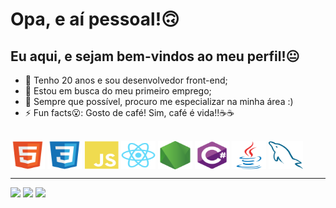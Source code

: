 # Opa, e aí pessoal!🙃
## Eu aqui, e sejam bem-vindos ao meu perfil!😐

- 🙂 Tenho 20 anos e sou desenvolvedor front-end;
- 💼 Estou em busca do meu primeiro emprego;
- 💪 Sempre que possível, procuro me especializar na minha área :)
- ⚡ Fun facts😮: Gosto de café! Sim, café é vida!!☕☕

<div style="display: inline_block"><br>
  <img align="center" alt="matheus-HTML" height="45" width="55" src="https://raw.githubusercontent.com/devicons/devicon/master/icons/html5/html5-original.svg">
  <img align="center" alt="matheus-CSS" height="45" width="55" src="https://raw.githubusercontent.com/devicons/devicon/master/icons/css3/css3-original.svg">
  <img align="center" alt="matheus-Js" height="45" width="55" src="https://raw.githubusercontent.com/devicons/devicon/master/icons/javascript/javascript-plain.svg">
  <img align="center" alt="matheus-React" height="45" width="55" src="https://raw.githubusercontent.com/devicons/devicon/master/icons/react/react-original.svg">
  <img align="center" alt="matheus-React" height="45" width="55" src="https://raw.githubusercontent.com/devicons/devicon/master/icons/nodejs/nodejs-original.svg">
  <img align="center" alt="matheus-React" height="45" width="55" src="https://raw.githubusercontent.com/devicons/devicon/master/icons/csharp/csharp-original.svg">
  <img align="center" alt="matheus-React" height="45" width="55" src="https://raw.githubusercontent.com/devicons/devicon/master/icons/java/java-original.svg">
  <img align="center" alt="matheus-React" height="45" width="55" src="https://raw.githubusercontent.com/devicons/devicon/master/icons/mysql/mysql-original.svg">
</div>

---

<div>
  <a href = "mailto:matheucontrabaixoc4@gmail.com"><img style="margin-right=20px" src="https://img.shields.io/badge/-Gmail-%23333?style=for-the-badge&logo=gmail&logoColor=white" target="_blank"></a>
  <a href="https://www.linkedin.com/in/rom3ir0" target="_blank"><img src="https://img.shields.io/badge/-LinkedIn-%230077B5?style=for-the-badge&logo=linkedin&logoColor=white" target="_blank"></a>
  <a href="https://www.instagram.com/matheu.romeiro/" target="_blank"><img src="https://img.shields.io/badge/Instagram-E4405F?style=for-the-badge&logo=instagram&logoColor=white" target="_blank"></a>
</div>
